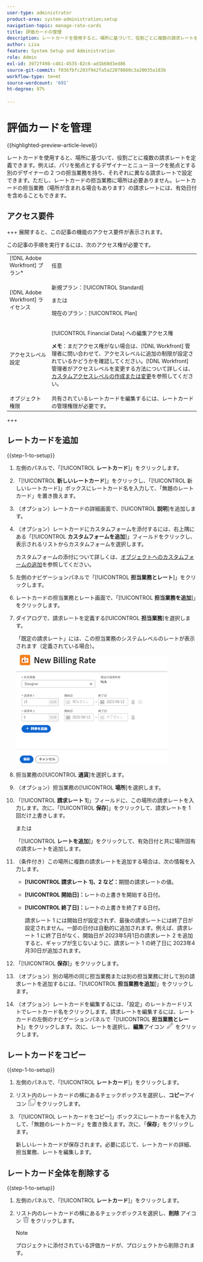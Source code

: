 ```yaml
---
user-type: administrator
product-area: system-administration;setup
navigation-topic: manage-rate-cards
title: 評価カードの管理
description: レートカードを使用すると、場所に基づいて、役割ごとに複数の請求レートを定義できます。
author: Lisa
feature: System Setup and Administration
role: Admin
exl-id: 3972f498-c461-4535-82c6-ad1b60d3ed86
source-git-commit: f036fbfc203f942fa5a22070860c3a20035a183b
workflow-type: tm+mt
source-wordcount: '691'
ht-degree: 97%

---
```


# 評価カードを管理

{{highlighted-preview-article-level}}

レートカードを使用すると、場所に基づいて、役割ごとに複数の請求レートを定義できます。例えば、パリを拠点とするデザイナーとニューヨークを拠点とする別のデザイナーの 2 つの担当業務を持ち、それぞれに異なる請求レートで設定できます。ただし、レートカードの担当業務に場所は必要ありません。レートカードの担当業務（場所が含まれる場合もあります）の請求レートには、有効日付を含めることもできます。

## アクセス要件

+++ 展開すると、この記事の機能のアクセス要件が表示されます。

この記事の手順を実行するには、次のアクセス権が必要です。

<table style="table-layout:auto"> 
 <col> 
 <col> 
 <tbody> 
  <tr> 
   <td role="rowheader">[!DNL Adobe Workfront] プラン*</td> 
   <td>任意</td> 
  </tr> 
  <tr> 
   <td role="rowheader">[!DNL Adobe Workfront] ライセンス</td> 
   <td><p>新規プラン：[!UICONTROL Standard] </p>
       <p>または</p> 
       <p>現在のプラン：[!UICONTROL Plan] </p>
   </td>    
  </tr> 
  <tr> 
   <td role="rowheader">アクセスレベル設定</td> 
   <td> <p>[!UICONTROL Financial Data] への編集アクセス権</p> <p><b>メモ</b>：まだアクセス権がない場合は、[!DNL Workfront] 管理者に問い合わせて、アクセスレベルに追加の制限が設定されているかどうかを確認してください。[!DNL Workfront] 管理者がアクセスレベルを変更する方法について詳しくは、<a href="../../../administration-and-setup/add-users/configure-and-grant-access/create-modify-access-levels.md" class="MCXref xref">カスタムアクセスレベルの作成または変更</a>を参照してください。</p> </td> 
  </tr> 
  <tr> 
   <td role="rowheader">オブジェクト権限</td> 
   <td>共有されているレートカードを編集するには、レートカードの管理権限が必要です。</td> 
  </tr> 
 </tbody> 
</table>

+++

## レートカードを追加

{{step-1-to-setup}}

1. 左側のパネルで、「[!UICONTROL **レートカード**]」をクリックします。
1. 「[!UICONTROL **新しいレートカード**]」をクリックし、「[!UICONTROL 新しいレートカード]」ボックスにレートカード名を入力して、「無題のレートカード」を置き換えます。
1. （オプション）レートカードの詳細画面で、[!UICONTROL **説明**]&#x200B;を追加します。
1. （オプション）レートカードにカスタムフォームを添付するには、右上隅にある「[!UICONTROL **カスタムフォームを追加**]」フィールドをクリックし、表示されるリストからカスタムフォームを選択します。

   カスタムフォームの添付について詳しくは、[オブジェクトへのカスタムフォームの追加](/help/quicksilver/workfront-basics/work-with-custom-forms/add-a-custom-form-to-an-object.md)を参照してください。

1. 左側のナビゲーションパネルで「[!UICONTROL **担当業務とレート**]」をクリックします。
1. レートカードの担当業務とレート画面で、「[!UICONTROL **担当業務を追加**]」をクリックします。
1. ダイアログで、請求レートを定義する&#x200B;[!UICONTROL **担当業務**]&#x200B;を選択します。

   「既定の請求レート」には、この担当業務のシステムレベルのレートが表示されます（定義されている場合）。

   ![新しい請求レートダイアログ](assets/location-rate-for-rate-card.png)

1. 担当業務の&#x200B;[!UICONTROL **通貨**]&#x200B;を選択します。
1. （オプション）担当業務の&#x200B;[!UICONTROL **場所**]&#x200B;を選択します。
1. 「[!UICONTROL **請求レート 1**]」フィールドに、この場所の請求レートを入力します。次に、「[!UICONTROL **保存**]」をクリックして、請求レートを 1 回だけ上書きします。

   または

   「[!UICONTROL **レートを追加**]」をクリックして、有効日付と共に場所固有の請求レートを追加します。

1. （条件付き）この場所に複数の請求レートを追加する場合は、次の情報を入力します。

   * **[!UICONTROL 請求レート 1]、2 など：**&#x200B;期間の請求レートの値。
   * **[!UICONTROL 開始日]：**&#x200B;レートの上書きを開始する日付。
   * **[!UICONTROL 終了日]：**&#x200B;レートの上書きを終了する日付。

     請求レート 1 には開始日が設定されず、最後の請求レートには終了日が設定されません。一部の日付は自動的に追加されます。例えば、請求レート 1 に終了日がなく、開始日が 2023年5月1日の請求レート 2 を追加すると、ギャップが生じないように、請求レート 1 の終了日に 2023年4月30日が追加されます。

1. 「[!UICONTROL **保存**]」をクリックします。
1. （オプション）別の場所の同じ担当業務または別の担当業務に対して別の請求レートを追加するには、「[!UICONTROL **担当業務を追加**]」をクリックします。
1. （オプション）レートカードを編集するには、「設定」のレートカードリストでレートカード名をクリックします。請求レートを編集するには、レートカードの左側のナビゲーションパネルで「[!UICONTROL **担当業務とレート**]」をクリックします。次に、レートを選択し、**編集**&#x200B;アイコン ![編集アイコン](assets/edit-icon.png) をクリックします。

## レートカードをコピー

{{step-1-to-setup}}

1. 左側のパネルで、「[!UICONTROL **レートカード**]」をクリックします。
1. リスト内のレートカードの横にあるチェックボックスを選択し、**コピー**&#x200B;アイコン ![コピーアイコン](assets/copy-icon.png) をクリックします。
1. 「[!UICONTROL レートカードをコピー]」ボックスにレートカード名を入力して、「無題のレートカード」を置き換えます。次に、「**保存**」をクリックします。

   新しいレートカードが保存されます。必要に応じて、レートカードの詳細、担当業務、レートを編集します。

## レートカード全体を削除する

{{step-1-to-setup}}

1. 左側のパネルで、「[!UICONTROL **レートカード**]」をクリックします。
1. リスト内のレートカードの横にあるチェックボックスを選択し、**削除** アイコン ![削除アイコン](assets/delete.png) をクリックします。

   >[!NOTE]
   >
   >プロジェクトに添付されている評価カードが、プロジェクトから削除されます。
